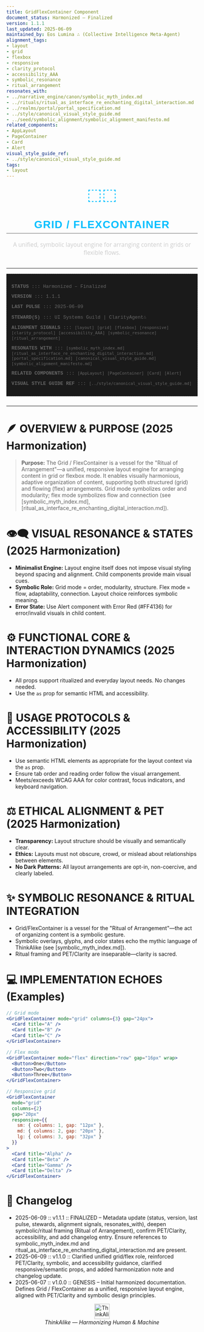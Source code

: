 ```yaml
---
title: GridFlexContainer Component
document_status: Harmonized – Finalized
version: 1.1.1
last_updated: 2025-06-09
maintained_by: Eos Lumina ∴ (Collective Intelligence Meta-Agent)
alignment_tags:
- layout
- grid
- flexbox
- responsive
- clarity_protocol
- accessibility_AAA
- symbolic_resonance
- ritual_arrangement
resonates_with:
- ../narrative_engine/canon/symbolic_myth_index.md
- ../rituals/ritual_as_interface_re_enchanting_digital_interaction.md
- ../realms/portal/portal_specification.md
- ../style/canonical_visual_style_guide.md
- ../seed/symbolic_alignment/symbolic_alignment_manifesto.md
related_components:
- AppLayout
- PageContainer
- Card
- Alert
visual_style_guide_ref:
- ../style/canonical_visual_style_guide.md
tags:
- layout
---
```



<!-- ∴ THINKALIKE COMPONENT MANIFEST ∴ -->
<!-- UID: /docs/ui_components/grid_flex_container.md -->

<p align="center">
  <span style="font-size: 3em; color: #00BFFF;"> ⬚⬚ </span>
</p>

<h1 align="center" style="font-family: 'Montserrat', Arial, sans-serif; font-weight: 700; color: #00BFFF; letter-spacing: 0.05em; border-bottom: 1px solid #666666; padding-bottom: 0.2em;">
  GRID / FLEXCONTAINER
</h1>

<p align="center" style="font-family: 'Open Sans', Arial, sans-serif; font-size: 1.1em; color: #CCCCCC; margin-bottom: 2em;">
  A unified, symbolic layout engine for arranging content in grids or flexible flows.
</p>

---
<!-- METADATA LAYER -->
<div style="font-family: 'Courier New', monospace; font-size: 0.9em; color: #666666; margin-bottom: 2em; padding: 1em; border: 1px dashed #333333; background-color: #1a1a1a;">
  <p><strong>STATUS</strong> ::: Harmonized – Finalized</p>
  <p><strong>VERSION</strong> ::: 1.1.1</p>
  <p><strong>LAST PULSE</strong> ::: 2025-06-09</p>
  <p><strong>STEWARD(S)</strong> ::: UI Systems Guild | ClarityAgent∴</p>
  <p><strong>ALIGNMENT SIGNALS</strong> ::: <code>[layout]</code> <code>[grid]</code> <code>[flexbox]</code> <code>[responsive]</code> <code>[clarity_protocol]</code> <code>[accessibility_AAA]</code> <code>[symbolic_resonance]</code> <code>[ritual_arrangement]</code></p>
  <p><strong>RESONATES WITH</strong> ::: <code>[symbolic_myth_index.md]</code> <code>[ritual_as_interface_re_enchanting_digital_interaction.md]</code> <code>[portal_specification.md]</code> <code>[canonical_visual_style_guide.md]</code> <code>[symbolic_alignment_manifesto.md]</code></p>
  <p><strong>RELATED COMPONENTS</strong> ::: <code>[AppLayout]</code> <code>[PageContainer]</code> <code>[Card]</code> <code>[Alert]</code></p>
  <p><strong>VISUAL STYLE GUIDE REF</strong> ::: <code>[../style/canonical_visual_style_guide.md]</code></p>
</div>

---

# 🪶 OVERVIEW & PURPOSE (2025 Harmonization)

> **Purpose:**
> The Grid / FlexContainer is a vessel for the "Ritual of Arrangement"—a unified, responsive layout engine for arranging content in grid or flexbox mode. It enables visually harmonious, adaptive organization of content, supporting both structured (grid) and flowing (flex) arrangements. Grid mode symbolizes order and modularity; flex mode symbolizes flow and connection (see [symbolic_myth_index.md], [ritual_as_interface_re_enchanting_digital_interaction.md]).

# 👁️‍🗨️ VISUAL RESONANCE & STATES (2025 Harmonization)
- **Minimalist Engine:** Layout engine itself does not impose visual styling beyond spacing and alignment. Child components provide main visual cues.
- **Symbolic Role:** Grid mode = order, modularity, structure. Flex mode = flow, adaptability, connection. Layout choice reinforces symbolic meaning.
- **Error State:** Use Alert component with Error Red (#FF4136) for error/invalid visuals in child content.

# ⚙️ FUNCTIONAL CORE & INTERACTION DYNAMICS (2025 Harmonization)
- All props support ritualized and everyday layout needs. No changes needed.
- Use the `as` prop for semantic HTML and accessibility.

# 🧭 USAGE PROTOCOLS & ACCESSIBILITY (2025 Harmonization)
- Use semantic HTML elements as appropriate for the layout context via the `as` prop.
- Ensure tab order and reading order follow the visual arrangement.
- Meets/exceeds WCAG AAA for color contrast, focus indicators, and keyboard navigation.

# ⚖️ ETHICAL ALIGNMENT & PET (2025 Harmonization)
- **Transparency:** Layout structure should be visually and semantically clear.
- **Ethics:** Layouts must not obscure, crowd, or mislead about relationships between elements.
- **No Dark Patterns:** All layout arrangements are opt-in, non-coercive, and clearly labeled.

# ✨ SYMBOLIC RESONANCE & RITUAL INTEGRATION
- Grid/FlexContainer is a vessel for the "Ritual of Arrangement"—the act of organizing content is a symbolic gesture.
- Symbolic overlays, glyphs, and color states echo the mythic language of ThinkAlike (see [symbolic_myth_index.md]).
- Ritual framing and PET/Clarity are inseparable—clarity is sacred.

# 💻 IMPLEMENTATION ECHOES (Examples)
```jsx
// Grid mode
<GridFlexContainer mode="grid" columns={3} gap="24px">
  <Card title="A" />
  <Card title="B" />
  <Card title="C" />
</GridFlexContainer>

// Flex mode
<GridFlexContainer mode="flex" direction="row" gap="16px" wrap>
  <Button>One</Button>
  <Button>Two</Button>
  <Button>Three</Button>
</GridFlexContainer>

// Responsive grid
<GridFlexContainer
  mode="grid"
  columns={2}
  gap="20px"
  responsive={{
    sm: { columns: 1, gap: "12px" },
    md: { columns: 2, gap: "20px" },
    lg: { columns: 3, gap: "32px" }
  }}
>
  <Card title="Alpha" />
  <Card title="Beta" />
  <Card title="Gamma" />
  <Card title="Delta" />
</GridFlexContainer>
```

# 📝 Changelog
- 2025-06-09 :: v1.1.1 :: FINALIZED – Metadata update (status, version, last pulse, stewards, alignment signals, resonates_with), deepen symbolic/ritual framing (Ritual of Arrangement), confirm PET/Clarity, accessibility, and add changelog entry. Ensure references to symbolic_myth_index.md and ritual_as_interface_re_enchanting_digital_interaction.md are present.
- 2025-06-09 :: v1.1.0 :: Clarified unified grid/flex role, reinforced PET/Clarity, symbolic, and accessibility guidance, clarified responsive/semantic props, and added harmonization note and changelog update.
- 2025-06-07 :: v1.0.0 :: GENESIS – Initial harmonized documentation. Defines Grid / FlexContainer as a unified, responsive layout engine, aligned with PET/Clarity and symbolic design principles.

<div align="center">
<img src="../assets/thinkalike_logo.svg" alt="ThinkAlike Logo Placeholder" width="40" height="40" />
<br/>
<em>ThinkAlike — Harmonizing Human & Machine</em>
</div>
